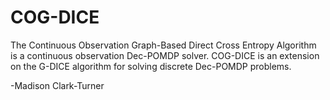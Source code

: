 # COG-DICE
The Continuous Observation Graph-Based Direct Cross Entropy Algorithm is a continuous observation Dec-POMDP solver. COG-DICE is an extension on the G-DICE algorithm for solving discrete Dec-POMDP problems.

-Madison Clark-Turner
